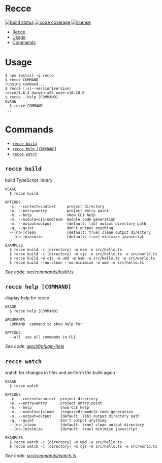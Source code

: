 # Recce

[![build status](https://travis-ci.org/escapace/recce.svg?branch=master)](https://travis-ci.org/escapace/recce)
[![code coverage](https://codecov.io/gh/escapace/recce/branch/master/graph/badge.svg)](https://codecov.io/gh/escapace/recce)
[![license](https://img.shields.io/badge/license-Mozilla%20Public%20License%20Version%202.0-blue.svg)]()

<!-- toc -->
* [Recce](#recce)
* [Usage](#usage)
* [Commands](#commands)
<!-- tocstop -->

# Usage

<!-- usage -->
```sh-session
$ npm install -g recce
$ recce COMMAND
running command...
$ recce (-v|--version|version)
recce/1.6.4 darwin-x64 node-v10.10.0
$ recce --help [COMMAND]
USAGE
  $ recce COMMAND
...
```
<!-- usagestop -->

# Commands

<!-- commands -->
* [`recce build`](#recce-build)
* [`recce help [COMMAND]`](#recce-help-command)
* [`recce watch`](#recce-watch)

## `recce build`

build TypeScript library

```
USAGE
  $ recce build

OPTIONS
  -c, --context=context     project directory
  -e, --entry=entry         project entry point
  -h, --help                show CLI help
  -m, --module=cjs|umd|esm  module code generation
  -o, --output=output       [default: lib] output directory path
  -q, --quiet               don't output anything
  --[no-]clean              [default: true] clean output directory
  --[no-]minimize           [default: true] minimize javascript

EXAMPLES
  $ recce build -c [directory] -m esm -e src/hello.ts
  $ recce build -c [directory] -m cjs -e src/hello.ts -e src/world.ts
  $ recce build -m cjs -m umd -m esm -e src/hello.ts -e src/world.ts
  $ recce build --no-clean --no-minimize -m umd -e src/hello.ts
```

_See code: [src/commands/build.ts](https://github.com/escapace/recce/blob/v1.6.4/src/commands/build.ts)_

## `recce help [COMMAND]`

display help for recce

```
USAGE
  $ recce help [COMMAND]

ARGUMENTS
  COMMAND  command to show help for

OPTIONS
  --all  see all commands in CLI
```

_See code: [@oclif/plugin-help](https://github.com/oclif/plugin-help/blob/v2.1.3/src/commands/help.ts)_

## `recce watch`

watch for changes in files and perform the build again

```
USAGE
  $ recce watch

OPTIONS
  -c, --context=context  project directory
  -e, --entry=entry      project entry point
  -h, --help             show CLI help
  -m, --module=cjs|umd   (required) module code generation
  -o, --output=output    [default: lib] output directory path
  -q, --quiet            don't output anything
  --[no-]clean           [default: true] clean output directory
  --[no-]minimize        [default: true] minimize javascript

EXAMPLES
  $ recce watch -c [directory] -m umd -e src/hello.ts
  $ recce watch -c [directory] -m cjs -e src/hello.ts -e src/world.ts
```

_See code: [src/commands/watch.ts](https://github.com/escapace/recce/blob/v1.6.4/src/commands/watch.ts)_
<!-- commandsstop -->
